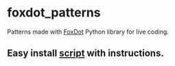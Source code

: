 # foxdot_patterns
Patterns made with [FoxDot](https://github.com/Qirky/FoxDot) Python library for live coding.

## Easy install [script](https://github.com/Noisk8/InstalandoFoxDot-En-linux) with instructions.

